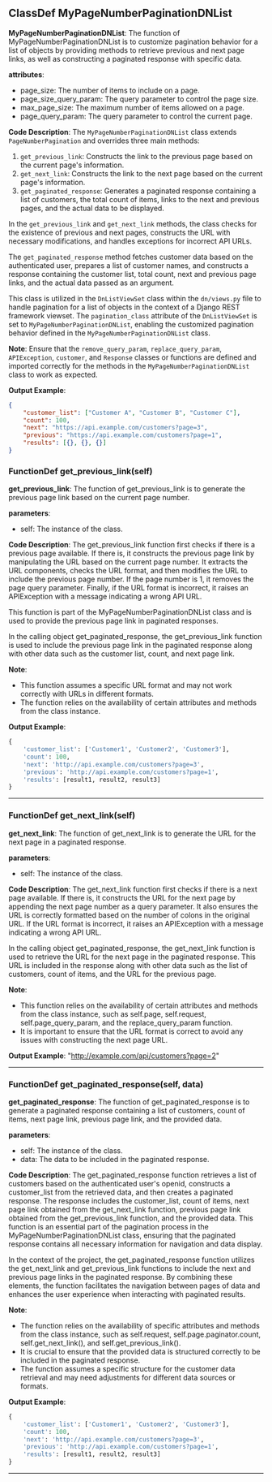 ## ClassDef MyPageNumberPaginationDNList
**MyPageNumberPaginationDNList**: The function of MyPageNumberPaginationDNList is to customize pagination behavior for a list of objects by providing methods to retrieve previous and next page links, as well as constructing a paginated response with specific data.

**attributes**:
- page_size: The number of items to include on a page.
- page_size_query_param: The query parameter to control the page size.
- max_page_size: The maximum number of items allowed on a page.
- page_query_param: The query parameter to control the current page.

**Code Description**:
The `MyPageNumberPaginationDNList` class extends `PageNumberPagination` and overrides three main methods:
1. `get_previous_link`: Constructs the link to the previous page based on the current page's information.
2. `get_next_link`: Constructs the link to the next page based on the current page's information.
3. `get_paginated_response`: Generates a paginated response containing a list of customers, the total count of items, links to the next and previous pages, and the actual data to be displayed.

In the `get_previous_link` and `get_next_link` methods, the class checks for the existence of previous and next pages, constructs the URL with necessary modifications, and handles exceptions for incorrect API URLs.

The `get_paginated_response` method fetches customer data based on the authenticated user, prepares a list of customer names, and constructs a response containing the customer list, total count, next and previous page links, and the actual data passed as an argument.

This class is utilized in the `DnListViewSet` class within the `dn/views.py` file to handle pagination for a list of objects in the context of a Django REST framework viewset. The `pagination_class` attribute of the `DnListViewSet` is set to `MyPageNumberPaginationDNList`, enabling the customized pagination behavior defined in the `MyPageNumberPaginationDNList` class.

**Note**: Ensure that the `remove_query_param`, `replace_query_param`, `APIException`, `customer`, and `Response` classes or functions are defined and imported correctly for the methods in the `MyPageNumberPaginationDNList` class to work as expected.

**Output Example**:
```json
{
    "customer_list": ["Customer A", "Customer B", "Customer C"],
    "count": 100,
    "next": "https://api.example.com/customers?page=3",
    "previous": "https://api.example.com/customers?page=1",
    "results": [{}, {}, {}]
}
```
### FunctionDef get_previous_link(self)
**get_previous_link**: The function of get_previous_link is to generate the previous page link based on the current page number.

**parameters**:
- self: The instance of the class.
  
**Code Description**:
The get_previous_link function first checks if there is a previous page available. If there is, it constructs the previous page link by manipulating the URL based on the current page number. It extracts the URL components, checks the URL format, and then modifies the URL to include the previous page number. If the page number is 1, it removes the page query parameter. Finally, if the URL format is incorrect, it raises an APIException with a message indicating a wrong API URL.

This function is part of the MyPageNumberPaginationDNList class and is used to provide the previous page link in paginated responses.

In the calling object get_paginated_response, the get_previous_link function is used to include the previous page link in the paginated response along with other data such as the customer list, count, and next page link.

**Note**:
- This function assumes a specific URL format and may not work correctly with URLs in different formats.
- The function relies on the availability of certain attributes and methods from the class instance.

**Output Example**:
```python
{
    'customer_list': ['Customer1', 'Customer2', 'Customer3'],
    'count': 100,
    'next': 'http://api.example.com/customers?page=3',
    'previous': 'http://api.example.com/customers?page=1',
    'results': [result1, result2, result3]
}
```
***
### FunctionDef get_next_link(self)
**get_next_link**: The function of get_next_link is to generate the URL for the next page in a paginated response.

**parameters**:
- self: The instance of the class.
  
**Code Description**: 
The get_next_link function first checks if there is a next page available. If there is, it constructs the URL for the next page by appending the next page number as a query parameter. It also ensures the URL is correctly formatted based on the number of colons in the original URL. If the URL format is incorrect, it raises an APIException with a message indicating a wrong API URL.

In the calling object get_paginated_response, the get_next_link function is used to retrieve the URL for the next page in the paginated response. This URL is included in the response along with other data such as the list of customers, count of items, and the URL for the previous page.

**Note**: 
- This function relies on the availability of certain attributes and methods from the class instance, such as self.page, self.request, self.page_query_param, and the replace_query_param function.
- It is important to ensure that the URL format is correct to avoid any issues with constructing the next page URL.

**Output Example**: 
"http://example.com/api/customers?page=2"
***
### FunctionDef get_paginated_response(self, data)
**get_paginated_response**: The function of get_paginated_response is to generate a paginated response containing a list of customers, count of items, next page link, previous page link, and the provided data.

**parameters**:
- self: The instance of the class.
- data: The data to be included in the paginated response.

**Code Description**:
The get_paginated_response function retrieves a list of customers based on the authenticated user's openid, constructs a customer_list from the retrieved data, and then creates a paginated response. The response includes the customer_list, count of items, next page link obtained from the get_next_link function, previous page link obtained from the get_previous_link function, and the provided data. This function is an essential part of the pagination process in the MyPageNumberPaginationDNList class, ensuring that the paginated response contains all necessary information for navigation and data display.

In the context of the project, the get_paginated_response function utilizes the get_next_link and get_previous_link functions to include the next and previous page links in the paginated response. By combining these elements, the function facilitates the navigation between pages of data and enhances the user experience when interacting with paginated results.

**Note**:
- The function relies on the availability of specific attributes and methods from the class instance, such as self.request, self.page.paginator.count, self.get_next_link(), and self.get_previous_link().
- It is crucial to ensure that the provided data is structured correctly to be included in the paginated response.
- The function assumes a specific structure for the customer data retrieval and may need adjustments for different data sources or formats.

**Output Example**:
```python
{
    'customer_list': ['Customer1', 'Customer2', 'Customer3'],
    'count': 100,
    'next': 'http://api.example.com/customers?page=3',
    'previous': 'http://api.example.com/customers?page=1',
    'results': [result1, result2, result3]
}
```
***
